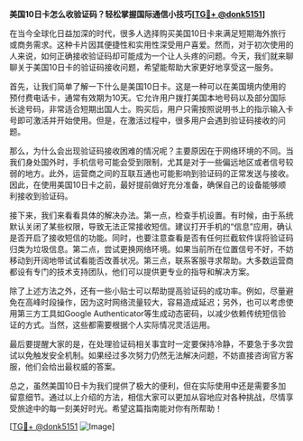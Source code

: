 **美国10日卡怎么收验证码？轻松掌握国际通信小技巧[[TG💪+ @donk5151](https://t.me/s/donk5151)]**

在当今全球化日益加深的时代，很多人选择购买美国10日卡来满足短期海外旅行或商务需求。这种卡片因其便捷性和实用性深受用户喜爱。然而，对于初次使用的人来说，如何正确接收验证码却可能成为一个让人头疼的问题。今天，我们就来聊聊关于美国10日卡的验证码接收问题，希望能帮助大家更好地享受这一服务。

首先，让我们简单了解一下什么是美国10日卡。这是一种可以在美国境内使用的预付费电话卡，通常有效期为10天。它允许用户拨打美国本地号码以及部分国际长途号码，非常适合短期出国人士。购买后，用户只需按照说明书上的指示输入卡号即可激活并开始使用。但是，在激活过程中，很多用户会遇到验证码接收的问题。

那么，为什么会出现验证码接收困难的情况呢？主要原因在于网络环境的不同。当我们身处国外时，手机信号可能会受到限制，尤其是对于一些偏远地区或者信号较弱的地方。此外，运营商之间的互联互通也可能影响到验证码的正常发送与接收。因此，在使用美国10日卡之前，最好提前做好充分准备，确保自己的设备能够顺利接收到验证码。

接下来，我们来看看具体的解决办法。第一点，检查手机设置。有时候，由于系统默认关闭了某些权限，导致无法正常接收短信。建议打开手机的“信息”应用，确认是否开启了接收短信的功能。同时，也要注意查看是否有任何拦截软件误将验证码归类为垃圾信息。第二点，尝试更换网络环境。如果当前所在位置信号不好，不妨移动到开阔地带试试看能否改善状况。第三点，联系客服寻求帮助。大多数运营商都设有专门的技术支持团队，他们可以提供更专业的指导和解决方案。

除了上述方法之外，还有一些小贴士可以帮助提高验证码的成功率。例如，尽量避免在高峰时段操作，因为这时网络流量较大，容易造成延迟；另外，也可以考虑使用第三方工具如Google Authenticator等生成动态密码，以减少依赖传统短信验证的方式。当然，这些都需要根据个人实际情况灵活运用。

最后要提醒大家的是，在处理验证码相关事宜时一定要保持冷静，不要急于多次尝试以免触发安全机制。如果经过多次努力仍然无法解决问题，不妨直接咨询官方客服，他们会给出最权威的答案。

总之，虽然美国10日卡为我们提供了极大的便利，但在实际使用中还是需要多加留意细节。通过以上介绍的方法，相信大家可以更加从容地应对各种挑战，尽情享受旅途中的每一刻美好时光。希望这篇指南能对你有所帮助！

[[TG💪+ @donk5151](https://t.me/s/donk5151) ![Image](https://i.postimg.cc/rwNCRYN7/Snipaste-2025-04-30-17-27-05.png)]